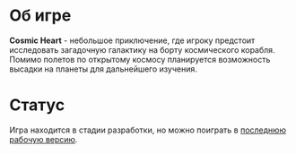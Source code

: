 # Об игре
**Cosmic Heart** - небольшое приключение, где игроку предстоит исследовать загадочную галактику на борту космического корабля. Помимо полетов по открытому космосу планируется возможность высадки на планеты для дальнейшего изучения.
# Статус
Игра находится в стадии разработки, но можно поиграть в [последнюю рабочую версию](https://kaynir.itch.io/cosmic-heart).
